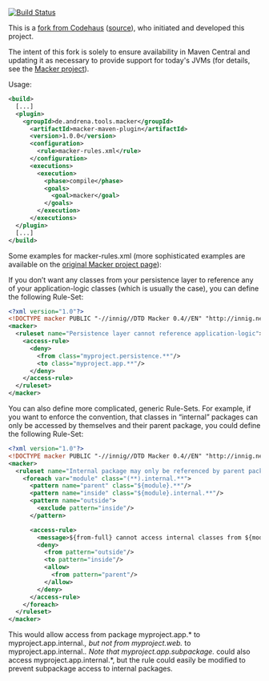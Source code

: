 [![Build Status](https://buildhive.cloudbees.com/job/andrena/job/macker-maven-plugin/badge/icon)](https://buildhive.cloudbees.com/job/andrena/job/macker-maven-plugin/)

This is a [fork from Codehaus](http://mojo.codehaus.org/macker-maven-plugin/) ([source](http://svn.codehaus.org/mojo/trunk/sandbox/macker-maven-plugin/)), who initiated and developed this project.

The intent of this fork is solely to ensure availability in Maven Central and updating it as necessary to provide support for today's JVMs (for details, see the [Macker project](https://github.com/andrena/macker)).

Usage:

```xml
<build>
  [...]
  <plugin>
    <groupId>de.andrena.tools.macker</groupId>
      <artifactId>macker-maven-plugin</artifactId>
      <version>1.0.0</version>
      <configuration>
        <rule>macker-rules.xml</rule>
      </configuration>
      <executions>
        <execution>
          <phase>compile</phase>
          <goals>
            <goal>macker</goal>
          </goals>
        </execution>
      </executions>
  </plugin>
  [...]
</build>
```

Some examples for macker-rules.xml (more sophisticated examples are available on the [original Macker project page](http://innig.net/macker/guide/)): 

If you don’t want any classes from your persistence layer to reference any of your application-logic classes (which is usually the case), you can define the following Rule-Set:
```xml
<?xml version="1.0"?>
<!DOCTYPE macker PUBLIC "-//innig//DTD Macker 0.4//EN" "http://innig.net/macker/dtd/macker-0.4.dtd">
<macker>
  <ruleset name="Persistence layer cannot reference application-logic">
    <access-rule>
      <deny>
        <from class="myproject.persistence.**"/>
        <to class="myproject.app.**"/>
      </deny>
    </access-rule>
  </ruleset>
</macker>
```

You can also define more complicated, generic Rule-Sets. For example, if you want to enforce the convention, that classes in “internal” packages can only be accessed by themselves and their parent package, you could define the following Rule-Set:
```xml
<?xml version="1.0"?>
<!DOCTYPE macker PUBLIC "-//innig//DTD Macker 0.4//EN" "http://innig.net/macker/dtd/macker-0.4.dtd">
<macker>
  <ruleset name="Internal package may only be referenced by parent package">
    <foreach var="module" class="(**).internal.**">
      <pattern name="parent" class="${module}.**"/>
      <pattern name="inside" class="${module}.internal.**"/>
      <pattern name="outside">
        <exclude pattern="inside"/>
      </pattern>

      <access-rule>
        <message>${from-full} cannot access internal classes from ${module}</message>
        <deny>
          <from pattern="outside"/>
          <to pattern="inside"/>
          <allow>
            <from pattern="parent"/>
          </allow>
        </deny>
      </access-rule>
    </foreach>
  </ruleset>
</macker>
```
This would allow access from package myproject.app.* to myproject.app.internal.*, but not from myproject.web.* to myproject.app.internal.*. Note that myproject.app.subpackage.* could also access myproject.app.internal.*, but the rule could easily be modified to prevent subpackage access to internal packages.
